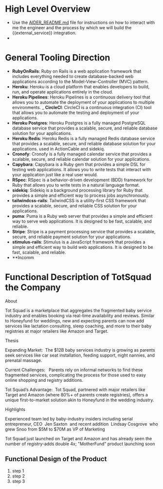 # High Level Overview

- Use the [AIDER_README.md](./AIDER_README.md) file for instructions on how to interact with me the engineer and the process by which we will build the {{external_service}} integration.
-

# General Tooling Direction

- **RubyOnRails**: Ruby on Rails is a web application framework that includes everything needed to create database-backed web applications according to the Model-View-Controller (MVC) pattern.
- **Heroku**: Heroku is a cloud platform that enables developers to build, run, and operate applications entirely in the cloud.
- **Heroku Pipelines**: Heroku Pipelines is a continuous delivery tool that allows you to automate the deployment of your applications to multiple environments.
_ **CircleCI**: CircleCI is a continuous integration (CI) tool that allows you to automate the testing and deployment of your applications.
- **Heroku Postgres**: Heroku Postgres is a fully managed PostgreSQL database service that provides a scalable, secure, and reliable database solution for your applications.
- **Heroku Redis**: Heroku Redis is a fully managed Redis database service that provides a scalable, secure, and reliable database solution for your applications. used in ActionCable and sidekiq.
- **Cronofy**: Cronofy is a fully managed calendar service that provides a scalable, secure, and reliable calendar solution for your applications.
- **Capybara**: Capybara is a Ruby gem that provides a simple DSL for testing web applications. It allows you to write tests that interact with your application just like a real user would.
- **RSpec**: RSpec is a behavior-driven development (BDD) framework for Ruby that allows you to write tests in a natural language format.
- **sidekiq**: Sidekiq is a background processing library for Ruby that provides a simple and efficient way to process jobs asynchronously.
- **tailwindcss-rails**: TailwindCSS is a utility-first CSS framework that provides a scalable, secure, and reliable CSS solution for your applications.
- **puma**: Puma is a Ruby web server that provides a simple and efficient way to serve web applications. It is designed to be fast, scalable, and reliable.
- **Stripe**: Stripe is a payment processing service that provides a scalable, secure, and reliable payment solution for your applications.
- **stimulus-rails**: Stimulus is a JavaScript framework that provides a simple and efficient way to build web applications. It is designed to be fast, scalable, and reliable.
- **Incomm

# Functional Description of TotSquad the Company

About

Tot Squad is a marketplace that aggregates the fragmented baby service industry and enables booking via real-time availability and reviews. Similar to Honeyfund for weddings, new and expecting parents can now add services like lactation consulting, sleep coaching, and more to their baby registries at major retailers like Amazon and Target.

Thesis

Expanding Market:  The $12B baby services industry is growing as parents seek services like car seat installation, feeding support, night nannies, and prenatal massage.

Current Challenges:   Parents rely on informal networks to find these fragmented services, complicating the process for those used to easy online shopping and registry additions.

Tot Squad’s Advantage:  Tot Squad, partnered with major retailers like Target and Amazon (where 80%+ of parents create registries), offers a unique first-to-market solution akin to Honeyfund in the wedding industry.

Highlights

Experienced team led by baby-industry insiders including serial entrepreneur, CEO  Jen Saxton  and recent addition  Lindsay Cosgrove  who grew Snoo from $5M to $70M as VP of Marketing

Tot Squad just launched on Target and Amazon and has already seen the number of registry-adds double 4x; "MotherFund" product launching soon



## Functional Design of the Product

1. step 1
2. step 2
3. step 3

